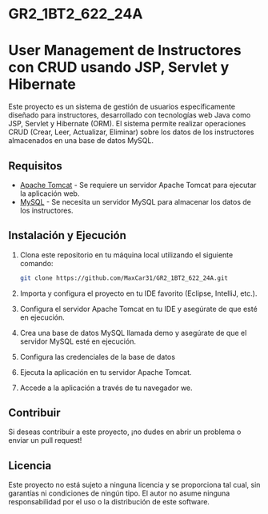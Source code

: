 # GR2_1BT2_622_24A

# User Management de Instructores con CRUD usando JSP, Servlet y Hibernate

Este proyecto es un sistema de gestión de usuarios específicamente diseñado para instructores, desarrollado con tecnologías web Java como JSP, Servlet y Hibernate (ORM). El sistema permite realizar operaciones CRUD (Crear, Leer, Actualizar, Eliminar) sobre los datos de los instructores almacenados en una base de datos MySQL.

## Requisitos

- [Apache Tomcat](http://tomcat.apache.org/) - Se requiere un servidor Apache Tomcat para ejecutar la aplicación web.
- [MySQL](https://www.mysql.com/) - Se necesita un servidor MySQL para almacenar los datos de los instructores.

## Instalación y Ejecución

1. Clona este repositorio en tu máquina local utilizando el siguiente comando:

   ```bash
   git clone https://github.com/MaxCar31/GR2_1BT2_622_24A.git

2. Importa y configura el proyecto en tu IDE favorito (Eclipse, IntelliJ, etc.).
3. Configura el servidor Apache Tomcat en tu IDE y asegúrate de que esté en ejecución.
4. Crea una base de datos MySQL llamada demo y asegúrate de que el servidor MySQL esté en ejecución.
5. Configura las credenciales de la base de datos 
6. Ejecuta la aplicación en tu servidor Apache Tomcat.
7. Accede a la aplicación a través de tu navegador we. 
 
## Contribuir
Si deseas contribuir a este proyecto, ¡no dudes en abrir un problema o enviar un pull request!

## Licencia
Este proyecto no está sujeto a ninguna licencia y se proporciona tal cual, sin garantías ni condiciones de ningún tipo. El autor no asume ninguna responsabilidad por el uso o la distribución de este software.

